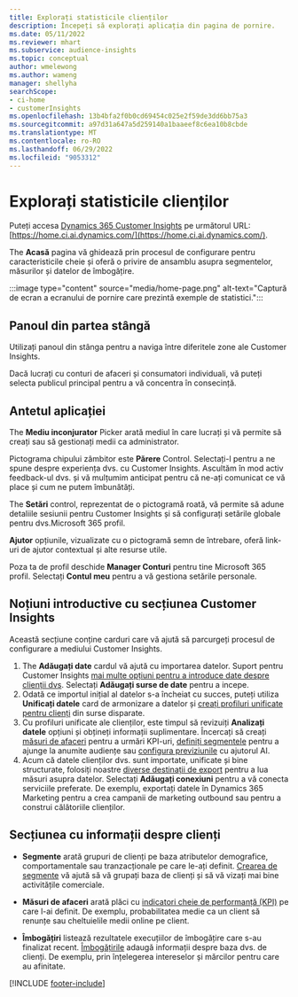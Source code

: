 ```yaml
---
title: Explorați statisticile clienților
description: Începeți să explorați aplicația din pagina de pornire.
ms.date: 05/11/2022
ms.reviewer: mhart
ms.subservice: audience-insights
ms.topic: conceptual
author: wmelewong
ms.author: wameng
manager: shellyha
searchScope:
- ci-home
- customerInsights
ms.openlocfilehash: 13b4bfa2f0b0cd69454c025e2f59de3dd6bb75a3
ms.sourcegitcommit: a97d31a647a5d259140a1baaeef8c6ea10b8cbde
ms.translationtype: MT
ms.contentlocale: ro-RO
ms.lasthandoff: 06/29/2022
ms.locfileid: "9053312"
---
```

# <a name="explore-customer-insights"></a>Explorați statisticile clienților

Puteți accesa [Dynamics 365 Customer Insights](https://home.ci.ai.dynamics.com/) pe următorul URL: [https://home.ci.ai.dynamics.com/](https://home.ci.ai.dynamics.com/).

The **Acasă** pagina vă ghidează prin procesul de configurare pentru caracteristicile cheie și oferă o privire de ansamblu asupra segmentelor, măsurilor și datelor de îmbogățire.

:::image type="content" source="media/home-page.png" alt-text="Captură de ecran a ecranului de pornire care prezintă exemple de statistici.":::

## <a name="left-side-pane"></a>Panoul din partea stângă

Utilizați panoul din stânga pentru a naviga între diferitele zone ale Customer Insights.

Dacă lucrați cu conturi de afaceri și consumatori individuali, vă puteți selecta publicul principal pentru a vă concentra în consecință.

## <a name="application-header"></a>Antetul aplicației

The **Mediu inconjurator** Picker arată mediul în care lucrați și vă permite să creați sau să gestionați medii ca administrator.

Pictograma chipului zâmbitor este **Părere** Control. Selectați-l pentru a ne spune despre experiența dvs. cu Customer Insights. Ascultăm în mod activ feedback-ul dvs. și vă mulțumim anticipat pentru că ne-ați comunicat ce vă place și cum ne putem îmbunătăți.

The **Setări** control, reprezentat de o pictogramă roată, vă permite să adune detaliile sesiunii pentru Customer Insights și să configurați setările globale pentru dvs.Microsoft 365 profil.

**Ajutor** opțiunile, vizualizate cu o pictogramă semn de întrebare, oferă link-uri de ajutor contextual și alte resurse utile.

Poza ta de profil deschide **Manager Conturi** pentru tine Microsoft 365 profil. Selectați **Contul meu** pentru a vă gestiona setările personale.

## <a name="getting-started-with-customer-insights-section"></a>Noțiuni introductive cu secțiunea Customer Insights

Această secțiune conține carduri care vă ajută să parcurgeți procesul de configurare a mediului Customer Insights.

1. The **Adăugați date** cardul vă ajută cu importarea datelor. Suport pentru Customer Insights [mai multe opțiuni pentru a introduce date despre clienții dvs](data-sources.md). Selectați **Adăugați surse de date** pentru a incepe.
1. Odată ce importul inițial al datelor s-a încheiat cu succes, puteți utiliza **Unificați datele** card de armonizare a datelor și [creați profiluri unificate pentru clienți](data-unification.md) din surse disparate. 
1. Cu profiluri unificate ale clienților, este timpul să revizuiți **Analizați datele** opțiuni și obțineți informații suplimentare. Încercați să creați [măsuri de afaceri](measures.md) pentru a urmări KPI-uri, [definiți segmentele](segments.md) pentru a ajunge la anumite audiențe sau [configura previziunile](predictions-overview.md) cu ajutorul AI.
1. Acum că datele clienților dvs. sunt importate, unificate și bine structurate, folosiți noastre [diverse destinații de export](export-destinations.md) pentru a lua măsuri asupra datelor. Selectați **Adăugați conexiuni** pentru a vă conecta serviciile preferate. De exemplu, exportați datele în Dynamics 365 Marketing pentru a crea campanii de marketing outbound sau pentru a construi călătoriile clienților. 

## <a name="your-customer-insights-section"></a>Secțiunea cu informații despre clienți

- **Segmente** arată grupuri de clienți pe baza atributelor demografice, comportamentale sau tranzacționale pe care le-ați definit. [Crearea de segmente](segments.md) vă ajută să vă grupați baza de clienți și să vă vizați mai bine activitățile comerciale.

- **Măsuri de afaceri** arată plăci cu [indicatori cheie de performanță (KPI)](measures.md) pe care l-ai definit. De exemplu, probabilitatea medie ca un client să renunțe sau cheltuielile medii online pe client.

- **Îmbogățiri** listează rezultatele execuțiilor de îmbogățire care s-au finalizat recent. [Îmbogățirile](enrichment-hub.md) adaugă informații despre baza dvs. de clienți. De exemplu, prin înțelegerea intereselor și mărcilor pentru care au afinitate.


[!INCLUDE [footer-include](includes/footer-banner.md)]
